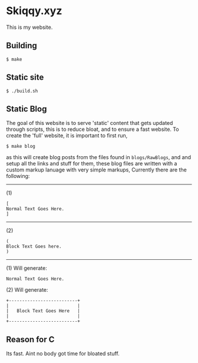 # Skiqqy.xyz
This is my website.

## Building
````
$ make
````

## Static site
````
$ ./build.sh
````

## Static Blog
The goal of this website is to serve 'static' content that gets updated
through scripts, this is to reduce bloat, and to ensure a fast website.
To create the 'full' website, it is important to first run,
````
$ make blog
````
as this will create blog posts from the files found in `blogs/RawBlogs`, and
and setup all the links and stuff for them, these blog files are written
with a custom markup lanuage with very simple markups, Currently there are the
following:

---

(1)
````
[
Normal Text Goes Here.
]
````

---

(2)
````
(
Block Text Goes here.
)
````

---

(1) Will generate:
````
Normal Text Goes Here.
````

(2) Will generate:
````
+--------------------------+
|                          |
|   Block Text Goes Here   |
|                          |
+--------------------------+
````

## Reason for C
Its fast. Aint no body got time for bloated stuff.
